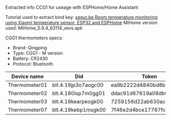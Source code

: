 Extracted info CCG1 for useage with ESPHome/Home Assistant

Tutorial used to extract bind key: [sequr.be  Room temperature monitoring using Xiaomi temperature sensor, ESP32 and ESPHome](https://sequr.be/blog/2021/01/room-temperature-monitoring-using-xiaomi-temperature-sensor-esp32-and-esphome/#getting-the-bindkey-of-the-cgg1)
MiHome version used: MiHome_5.9.4_63114_vevs.apk

 CGG1 thermometers specs:
- Brand: Qingping
- Type: CGG1 - M version
- Battery: CR2430
- Protocol: Bluetooth

| Device name | Did | Token | Bindkey | Mac address | 
| --- | --- | --- | --- | --- |
| Thermometer01 | blt.4.19jp3o7aogc00 | ea9b2222d4840bd8be96b0f6 | c4ace87e54c2e27190ebcb482ed4fe1e | 58:2D:34:12:3B:E8 |
| Thermometer02 | blt.4.180isp7m0gg01 | ddac91d67619a08db0366fa0 | 0cfb6ad2887a4547251c1171 | 58:2D:34:11:3D:81 |
| Thermometer03 | blt.4.19kearpeogk00 | 7259156d22ab630ac04732cb | fc890dc9b636cf4ace5a1da0 | 58:2D:34:10:BD:6D |
| Thermometer07 | blt.4.19kebp1msgk00 | 7f46e2d4bce17767fcf1f86f | bd4de7079529bc6190bb6aaf | 58:2D:34:11:10:A4 |
